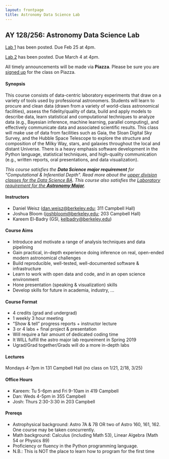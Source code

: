 ```yaml
---
layout: frontpage
title: Astronomy Data Science Lab
---
```


## AY 128/256: Astronomy Data Science Lab


<div class="alert alert-primary" role="alert">
 <a href="https://github.com/ucb-datalab/course-materials/blob/master/Labs/Lab_1_Ast128_2019.pdf">Lab 1</a> has been posted. Due Feb 25 at 4pm.

<a href="https://github.com/ucb-datalab/course-materials/blob/master/Labs/Lab_2_Ast128_2019.pdf">Lab 2</a> has been posted. Due March 4 at 4pm.

</div>


<div class="alert alert-info" role="alert">
 All timely announcements will be made via <b>Piazza</b>. Please be sure you are <a href="https://piazza.com/berkeley/spring2019/ay128256/home" alt="Piazza Homepage">signed up</a> for the class on Piazza.
</div>

<!-- 
<div class="alert alert-primary" role="alert">
<b>Key Dates at the Start of the Spring 2019 Semester</b>
<ul>
<li>The first Lab (#0) will be distributed electronically on Jan 21.</li> 
<li>The first (informal) meet and greet will be on Friday Jan 25 (355 Campbell, 1-2:30pm).</li>
<li>The first official meeting of the course will be 4-7pm in Campbell 131 on Jan 28. Be prepared to discuss your progress on Lab 0.</li>
</ul>

</div>
-->

#### Synopsis

This course consists of data-centric laboratory experiments that draw on a variety of tools used by professional astronomers. Students will learn to procure and clean data (drawn from a variety of world-class astronomical facilities), assess the fidelity/quality of data, build and apply models to describe data, learn statistical and computational techniques to analyze data (e.g., Bayesian inference, machine learning, parallel computing), and effectively communicate data and associated scientific results.  This class will make use of data from facilities such as Gaia, the Sloan Digital Sky Survey, and the Hubble Space Telescope to explore the structure and composition of the Milky Way, stars, and galaxies throughout the local and distant Universe. There is a heavy emphasis software development in the Python language, statistical techniques, and high-quality communication (e.g., written reports, oral presentations, and data visualization).

<i>This course satisfies the <b>Data Science major requirement</b> for "Computational & Inferential Depth". Read more about the <a href="https://data.berkeley.edu/degrees/data-science-ba/upper-division">upper division classes for the Data Science BA</a>. This course also satisfies the <a href="https://astro.berkeley.edu/programs/undergraduate-program/astrophysics-major">Laboratory requirement for the <b>Astronomy Major</b></a>.</i>

#### Instructors

* Daniel Weisz (dan.weisz@berkeley.edu; 311 Campbell Hall)
* Joshua Bloom (joshbloom@berkeley.edu; 203 Campbell Hall)
* Kareem El-Badry (GSI, kelbadry@berkeley.edu)




#### Course Aims

* Introduce and motivate a range of analysis techniques and data pipelining
* Gain practical, in-depth experience doing inference on real, open-ended modern astronomical challenges
* Build reproducible, well-tested, well-documented software & infrastructure
* Learn to work with open data and code, and in an open science environment
* Hone presentation (speaking & visualization) skills
* Develop skills for future in academia, industry, ...


#### Course Format

* 4 credits (grad and undergrad)
* 1 weekly 3 hour meeting
* “Show & tell” progress reports + instructor lecture
* 3 or 4 labs + final project & presentation
* Will require a fair amount of dedicated coding time
* It WILL fulfill the astro major lab requreiment in Spring 2019
* Ugrad/Grad together/Grads will do a more in-depth labs 


#### Lectures

Mondays 4-7pm in 131 Campbell Hall (no class on 1/21, 2/18, 3/25)


#### Office Hours

* Kareem: Tu 5-6pm and Fri 9-10am in 419 Campbell
* Dan: Weds 4-5pm in 355 Campbell
* Josh: Thurs 2:30-3:30 in 203 Campbell


#### Prereqs

* Astrophysical background: Astro 7A & 7B OR two of Astro 160, 161, 162.  One course may be taken concurrently.
* Math background: Calculus (including Math 53), Linear Algebra (Math 54 or Physics 89)
* Proficiency or fluency in the Python programming language.
* N.B.: This is NOT the place to learn how to program for the first time

